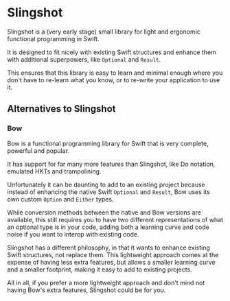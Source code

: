 # Slingshot

Slingshot is a (very early stage) small library for light and ergonomic functional programming in Swift.

It is designed to fit nicely with existing Swift structures and enhance them with additional superpowers, like `Optional` and `Result`.

This ensures that this library is easy to learn and minimal enough where you don't have to re-learn what you know,
or to re-write your application to use it.

## Alternatives to Slingshot

### Bow

Bow is a functional programming library for Swift that is very complete, powerful and popular.

It has support for far many more features than Slingshot, like Do notation, emulated HKTs and trampolining.

Unfortunately it can be daunting to add to an existing project because instead of enhancing the native Swift `Optional` and `Result`,
Bow uses its own custom `Option` and `Either` types.

While conversion methods between the native and Bow versions are available, this still requires you to have two different
representations of what an optional type is in your code, adding both a learning curve and code noise if you want to interop with existing code. 

Slingshot has a different philosophy, in that it wants to enhance existing Swift structures, not replace them.
This lightweight approach comes at the expense of having less extra features, but allows a smaller learning curve and a smaller footprint,
making it easy to add to existing projects.

All in all, if you prefer a more lightweight approach and don't mind not having Bow's extra features, Slingshot could be for you.

